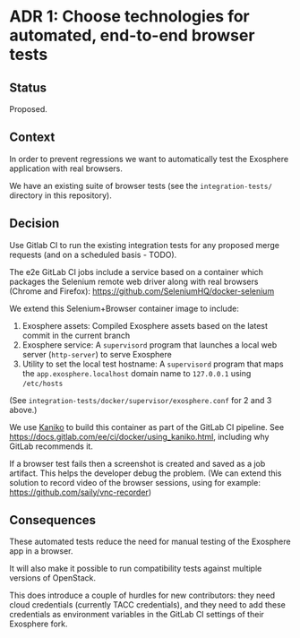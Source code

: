 # ADR 1: Choose technologies for automated, end-to-end browser tests

## Status

Proposed.

## Context

In order to prevent regressions we want to automatically test the Exosphere application with real browsers.

We have an existing suite of browser tests (see the `integration-tests/` directory in this repository).

## Decision

Use Gitlab CI to run the existing integration tests for any proposed merge requests (and on a scheduled basis - TODO).

The e2e GitLab CI jobs include a service based on a container which packages the Selenium remote web driver along with
real browsers (Chrome and Firefox): <https://github.com/SeleniumHQ/docker-selenium>

We extend this Selenium+Browser container image to include:

1. Exosphere assets: Compiled Exosphere assets based on the latest commit in the current branch
2. Exosphere service: A `supervisord` program that launches a local web server (`http-server`) to serve Exosphere 
3. Utility to set the local test hostname: A `supervisord` program that maps the `app.exosphere.localhost` domain name 
   to `127.0.0.1` using `/etc/hosts`

(See `integration-tests/docker/supervisor/exosphere.conf` for 2 and 3 above.) 

We use [Kaniko](https://github.com/GoogleContainerTools/kaniko) to build this container as part of the GitLab CI 
pipeline. See <https://docs.gitlab.com/ee/ci/docker/using_kaniko.html>, including why GitLab recommends it.

If a browser test fails then a screenshot is created and saved as a job artifact. This helps the developer debug the 
problem. (We can extend this solution to record video of the browser sessions, using for example: 
<https://github.com/saily/vnc-recorder>)

## Consequences

These automated tests reduce the need for manual testing of the Exosphere app in a browser.

It will also make it possible to run compatibility tests against multiple versions of OpenStack.

This does introduce a couple of hurdles for new contributors: they need cloud credentials (currently TACC credentials), 
and they need to add these credentials as environment variables in the GitLab CI settings of their Exosphere fork.
